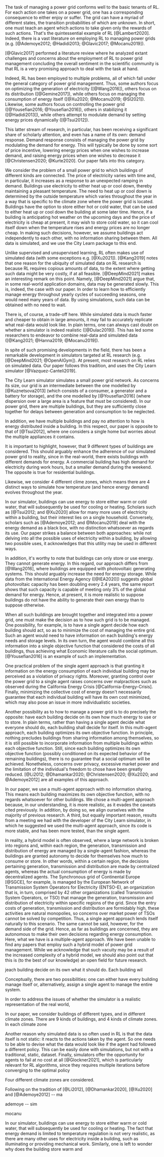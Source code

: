 The task of managing a power grid conforms well to the basic tenants of RL. For each action one takes on a power grid, one has a corresponding consequence to either enjoy or suffer. The grid can have a myriad of different states, the transition probabilities of which are unknown. In short, one must teach an agent which actions to take given only the rewards of such actions. That's the quintessential example of RL [@Lambert2020]. Indeed, there is a vast literature on employing RL to managing power grids (e.g. [@Ademoye2012; @Hadidi2013; @Glavic2017; @Mocanu2019]).

[@Glavic2017] performed a literature review where he analyzed extant challenges and concerns about the employment of RL to power grid management concluding the overall sentiment in the scientific community is that RL is a very promising approach to deal with the task at hand.

Indeed, RL has been employed to multiple problems, all of which fall under the general category of power grid management. Thus, some authors focus on optimizing the generation of electricity ([@Wang2016]), others focus on its distribution ([@Gemine2017]), while others focus on managing the consumption of energy itself ([@Xu2020; @Mocanu2019; @SI2021]). Likewise, some authors focus on controlling the power grid ([@Yousefian2016; @Yousefian2016]), others in stabilizing it ([@Hadidi2013]), while others attempt to modulate demand by setting energy prices dynamically ([@Tsui2012]).

This latter stream of research, in particular, has been receiving a significant share of scholarly attention, and even has a name of its own: demand response. Demand response consists of managing the power grid by modulating the demand for energy. This will typically be done by some sort of price incentive, lowering energy prices when one wishes to increase demand, and raising energy prices when one wishes to decrease it [@Christensen2020; @Kurte2020]. Our paper falls into this category. 

We consider the problem of a small power grid to which buildings of different kinds are connected. The price of electricity varies with time and, in particular, it increases as a response to an unexpected ramping in demand. Buildings use electricity to either heat up or cool down, thereby maintaining a pleasant temperature. The need to heat up or cool down is determined by the outside temperature which varies throughout the year in a way that is specific to the climate zone where the power grid is located. Buildings have the option to store either hot or cold water, that can be used to either heat up or cool down the building at some later time. Hence, if a building is anticipating hot weather on the upcoming days and the price of electricity is cheap at present, it may wish to store cold water, so it can cool itself down when the temperature rises and energy prices are no longer cheap. In making such decisions, however, we assume buildings act independently to each other, with no information sharing between them. All data is simulated, and we use the City Learn package to this end.

Unlike supervised and unsupervised learning, RL often makes use of simulated data (with some exceptions e.g. [@Xu2021]). [@Kang2019] notes that one reason for the ubiquity of simulated data on RL research is because RL requires copious amounts of data, to the extent where getting such data might be very costly, if at all feasible.  [@DeepMind2021] makes an interesting remark on this point. Namely,  [@DeepMind2021] argue that, in some real-world application domains, data may be generated slowly. This is, indeed, the case with our paper. In order to learn how to efficiently manage  energy throughout yearly cycles of succeeding seasons, one would need many years of data. By using simulations, such data can be obtained with no need to wait. 

There is, of course, a trade-off here. While simulated data is much faster and cheaper to obtain in large amounts, it may fail to accurately replicate what real-data would look like. In plain terms, one can always cast doubt on whether a simulator is indeed realistic ([@Dulac2019]). This has led some researchers to endeavor to combine real-data and simulated data ([@Kang2021; @Hanna2019; @Mocanu2019]). 

In spite of such promising developments in the field, there has been a remarkable development in simulators targeted at RL research (e.g. [@DeepMind2021; @OpenAIGym]). At present, most research on RL relies on simulated data. Our paper follows this tradition, and uses the City Learn simulator [@Vazquez-Canteli2019].

The City Learn simulator simulates a small power grid network. As concerns its size, our grid is an intermediate between the one modelled by [@Kuznetsova2013] (which consists of a consumer, a generator and a battery for storage), and the one modelled by [@Yousefian2016] (where dispersion over a large area is a feature that must be considered). In our power grid, there are multiple buildings, but they are sufficiently close together for delays between generation and consumption to be neglected. 

In addition, we have multiple buildings and pay no attention to how is energy distributed inside a building. In this respect, our paper is opposite to that of [@Tsui2012], where one considers a single home but worries about the multiple appliances it contains. 

It is important to highlight, however, that 9 different types of buildings are considered. This should arguably enhance the adherence of our simulated power grid to reality, since in the real-world, there exists buildings with different demands for energy. A commercial building has high demand for electricity during work hours, but a smaller demand during the weekend. The opposite is true for residential buildings.  

Likewise, we consider 4 different clime zones, which means there are 4 distinct ways to simulate how temperature (and hence energy demand) evolves throughout the year. 

In our simulator, buildings can use energy to store either warm or cold water, that will subsequently be used for cooling or heating. Scholars such as [@Tsui2012; and @Xu2020] allow for many more uses of electricity within a building, but their interest lies on a single household. Conversely, scholars such as [@Ademoye2012; and @Mocanu2019] deal with the energy demand as a black box, with no distinction whatsoever as regards its use. Our paper strikes a balance between both approaches: while not delving into all the possible uses of electricity within a building, by allowing two possible uses, it acknowledges that this utility may be used in different ways.

In addition, it's worthy to note that buildings can only store or use energy. They cannot generate energy. In this regard, our approach differs from [@Wang2016], where buildings are equipped with photovoltaic generating systems. This should arguably increase the need for energy storage. While data from the International Energy Agency ([@IEA2020]) suggests global photovoltaic capacity has been doubling every 2.4 years, the same report shows that such capacity is capable of meeting only 3% of the global demand for energy. Hence, at present, it is more realistic to suppose buildings do not have the ability to generate their own energy than to suppose otherwise.

When all such buildings are brought together and integrated into a power grid, one must make the decision as to how such grid is to be managed. One possibility, for example, is to have a single agent decide how each building should act, so as to minimize the cost of managing the entire grid. Such an agent would need to have information on each building's energy needs and storage levels. In its own turn, the agent would combine all this information into a single objective function that considered the costs of all buildings, thus achieving what Economic literature calls the social optimum. [@Yousefian2016] is an example of such an implementation. 

One practical problem of the single agent approach is that granting it information on the energy consumption of each individual building may be perceived as a violation of privacy rights. Moreover, granting control over the power grid to a single agent raises concerns over malpractices such as observed during the California Energy Crisis [@California-Energy-Crisis]. Finally, minimizing the collective cost of energy doesn't necessarily guarantee that each individual building will have its own cost minimized, which may also pose an issue in more individualistic societies. 

Another possibility as to how to manage a power grid is to do precisely the opposite: have each building decide on its own how much energy to use or to store. In plain terms, rather than having a single agent decide what everyone should do, each building shall decide for itself. In this multi-agent approach, each building optimizes its own objective function. In principle, nothing precludes buildings from sharing information among themselves, so it is still possible to incorporate information from multiple buildings within each objective function. Still, since each building optimizes its own objective function (possibly conditioned on its expected behavior of the remaining buildings), there is no guarantee that a social optimum will be achieved. Nonetheless, concerns over privacy, excessive market power and the limitation of the individual's freedom to chose have been greatly reduced. [@Li2012; @Dhamankar2020; @Christensen2020; @Xu2020; and @Ademoye2012] are all examples of this approach.

In our paper, we use a multi-agent approach with no information sharing. This means each building maximizes its own objective function, with no regards whatsoever for other buildings. We chose a multi-agent approach because, in our understanding, it is more realistic, as it evades the caveats cited previously. In addition, by doing so, we align ourselves with the majority of previous research. A third, but equally important reason, results from a meeting we had with the developer of the City Learn simulator, in which he suggested we used the multi-agent approach, since its code is more stable, and has been more tested, than the single agent.

In reality, a hybrid model is often observed, where a large network is broken into regions and, within each region, the generation, transmission and distribution of energy are managed by a single-agent fashion, whereas the buildings are granted autonomy to decide for themselves how much to consume or store. In other words, within a certain region, the decisions pertaining generation, transmission and distribution are made by centralized agents, whereas the actual consumption of energy is made by decentralized agents. The Synchronous grid of Continental Europe [@SGCE], for example, is managed by the European Network of Transmission System Operators for Electricity (ENTSO-E), an organization that is, in turn, comprised by 42 other organizations (called Transmission System Operators, or TSO) that manage the generation, transmission and distribution of electricity within specific regions of the grid. Since the entry costs of generation, transmission and distribution are formidably high, these activities are natural monopolies, so concerns over market power of TSOs cannot be solved by competition. Thus, a single agent approach lends itself naturally to this scenario. The same cannot be said, however, for the demand side of the grid. Hence, as far as buildings are concerned, they are autonomous to make their own decisions regarding energy consumption. Here, what we have is a multiple-agent approach. We have been unable to find any papers that employ such a hybrid model of power grid management. While we acknowledge that such vacuity may be a result of the increased complexity of a hybrid model, we should also point out that this is (to the best of our knowledge) an open field for future research.













jeach building decide on its own what it should do. Each building wil



Conceptually, there are two possibilities: one can either have every building manage itself or, alternatively, assign a single agent to manage the entire system. 







In order to address the issues of whether the simulator is a realistic representation of the real world, 



In our paper, we consider buildings of different types, and in different climate zones. There are 9 kinds of buildings, and 4 kinds of climate zones. In each climate zone



Another reason why simulated data is so often used in RL is that the data itself is not static: it reacts to the actions taken by the agent. So one needs to be able to devise what the data would look like if the agent had followed a different policy. This can be easily done with simulations, but not with a traditional, static, dataset. Finally, simulators offer the opportunity for agents to fail at no cost at all [@Glockner2021], which is particularly relevant for RL algorithms, since they requires multiple iterations before converging to the optimal policy 

Four different climate zones are considered.



Following on the tradition of [@Li2012], [@Dhamankar2020], [@Xu2020] and [@Ademoye2012] -- ma

ademoye -- sim

mocanu 





In our simulator, buildings can use energy to store either warm or cold water, that will subsequently be used for cooling or heating. The fact that energy demand is limited to temperature regulation is not very realistic, as there are many other uses for electricity inside a building, such as illuminating or providing mechanical work. Similarly, one is left to wonder why does the building store warm and  

